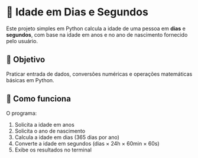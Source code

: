 # 📅 Idade em Dias e Segundos

Este projeto simples em Python calcula a idade de uma pessoa em **dias** e **segundos**, com base na idade em anos e no ano de nascimento fornecido pelo usuário.

## 📌 Objetivo

Praticar entrada de dados, conversões numéricas e operações matemáticas básicas em Python.

## 🧠 Como funciona

O programa:
1. Solicita a idade em anos
2. Solicita o ano de nascimento
3. Calcula a idade em dias (365 dias por ano)
4. Converte a idade em segundos (dias × 24h × 60min × 60s)
5. Exibe os resultados no terminal
